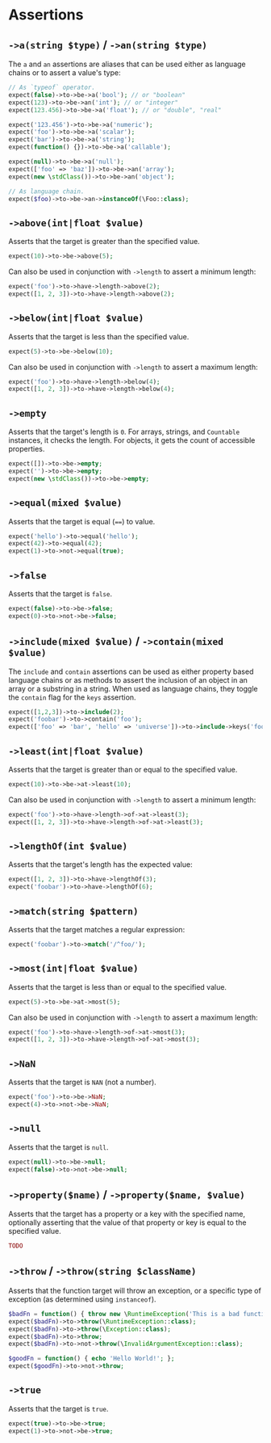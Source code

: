 # Assertions

## `->a(string $type)` / `->an(string $type)`
The `a` and `an` assertions are aliases that can be used either as language chains or to assert a value's type:

```php
// As `typeof` operator.
expect(false)->to->be->a('bool'); // or "boolean"
expect(123)->to->be->an('int'); // or "integer"
expect(123.456)->to->be->a('float'); // or "double", "real"

expect('123.456')->to->be->a('numeric');
expect('foo')->to->be->a('scalar');
expect('bar')->to->be->a('string');
expect(function() {})->to->be->a('callable');

expect(null)->to->be->a('null');
expect(['foo' => 'baz'])->to->be->an('array');
expect(new \stdClass())->to->be->an('object');

// As language chain.
expect($foo)->to->be->an->instanceOf(\Foo::class);
```

## `->above(int|float $value)`
Asserts that the target is greater than the specified value.

```php
expect(10)->to->be->above(5);
```

Can also be used in conjunction with `->length` to assert a minimum length:

```php
expect('foo')->to->have->length->above(2);
expect([1, 2, 3])->to->have->length->above(2);
```

## `->below(int|float $value)`
Asserts that the target is less than the specified value.

```php
expect(5)->to->be->below(10);
```

Can also be used in conjunction with `->length` to assert a maximum length:

```php
expect('foo')->to->have->length->below(4);
expect([1, 2, 3])->to->have->length->below(4);
```

## `->empty`
Asserts that the target's length is `0`. For arrays, strings, and `Countable` instances, it checks the length. For objects, it gets the count of accessible properties.

```php
expect([])->to->be->empty;
expect('')->to->be->empty;
expect(new \stdClass())->to->be->empty;
```

## `->equal(mixed $value)`
Asserts that the target is equal (`==`) to value.

```php
expect('hello')->to->equal('hello');
expect(42)->to->equal(42);
expect(1)->to->not->equal(true);
```

## `->false`
Asserts that the target is `false`.

```php
expect(false)->to->be->false;
expect(0)->to->not->be->false;
```

## `->include(mixed $value)` / `->contain(mixed $value)`
The `include` and `contain` assertions can be used as either property based language chains or as methods to assert the inclusion of an object in an array or a substring in a string. When used as language chains, they toggle the `contain` flag for the `keys` assertion.

```php
expect([1,2,3])->to->include(2);
expect('foobar')->to->contain('foo');
expect(['foo' => 'bar', 'hello' => 'universe'])->to->include->keys('foo');
```

## `->least(int|float $value)`
Asserts that the target is greater than or equal to the specified value.

```php
expect(10)->to->be->at->least(10);
```

Can also be used in conjunction with `->length` to assert a minimum length:

```php
expect('foo')->to->have->length->of->at->least(3);
expect([1, 2, 3])->to->have->length->of->at->least(3);
```

## `->lengthOf(int $value)`
Asserts that the target's length has the expected value:

```php
expect([1, 2, 3])->to->have->lengthOf(3);
expect('foobar')->to->have->lengthOf(6);
```

## `->match(string $pattern)`
Asserts that the target matches a regular expression:

```php
expect('foobar')->to->match('/^foo/');
```

## `->most(int|float $value)`
Asserts that the target is less than or equal to the specified value.

```php
expect(5)->to->be->at->most(5);
```

Can also be used in conjunction with `->length` to assert a maximum length:

```php
expect('foo')->to->have->length->of->at->most(3);
expect([1, 2, 3])->to->have->length->of->at->most(3);
```

## `->NaN`
Asserts that the target is `NAN` (not a number).

```php
expect('foo')->to->be->NaN;
expect(4)->to->not->be->NaN;
```

## `->null`
Asserts that the target is `null`.

```php
expect(null)->to->be->null;
expect(false)->to->not->be->null;
```

## `->property($name)` / `->property($name, $value)`
Asserts that the target has a property or a key with the specified name, optionally asserting that the value of that property or key is equal to the specified value.

```php
TODO
```

## `->throw` / `->throw(string $className)`
Asserts that the function target will throw an exception, or a specific type of exception (as determined using `instanceof`).

```php
$badFn = function() { throw new \RuntimeException('This is a bad function.'); };
expect($badFn)->to->throw(\RuntimeException::class);
expect($badFn)->to->throw(\Exception::class);
expect($badFn)->to->throw;
expect($badFn)->to->not->throw(\InvalidArgumentException::class);

$goodFn = function() { echo 'Hello World!'; };
expect($goodFn)->to->not->throw;
```

## `->true`
Asserts that the target is `true`.

```php
expect(true)->to->be->true;
expect(1)->to->not->be->true;
```

